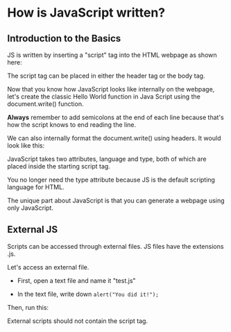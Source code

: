 <!--Intro to Javascript-->

# How is JavaScript written? 

## Introduction to the Basics

JS is written by inserting a "script" tag into the HTML webpage as shown here:

<head>
  <body>
    <script>
    </script>
  </body>
</head>

The script tag can be placed in either the header tag or the body tag. 

Now that you know how JavaScript looks like internally on the webpage, let's create the classic Hello World function in Java Script using the document.write() function. 

**Always** remember to add semicolons at the end of each line because that's how the script knows to end reading the line. 

<head>
  <body>
    <script>
      document.write("Hello World!");
    </script>
  </body>
</head>


We can also internally format the document.write() using headers. It would look like this: 

  <head>
    <body>
      <script>
        document.write("<h1>Hello World!</h1>");
      </script>
    </body>
  </head>

JavaScript takes two attributes, language and type, both of which are placed inside the starting script tag.

<script language="javascript" type="text/javascript"> 
 document.write("Hello World!");
</script>

You no longer need the type attribute because JS is the default scripting language for HTML. 

The unique part about JavaScript is that you can generate a webpage using only JavaScript.

## External JS

Scripts can be accessed through external files. JS files have the extensions .js. 

Let's access an external file.

- First, open a text file and name it "test.js"

- In the text file, write down `alert("You did it!");`

Then, run this:

   <head>
     <script **src="test.js"**></script>
   </head>

External scripts should not contain the script tag. 

